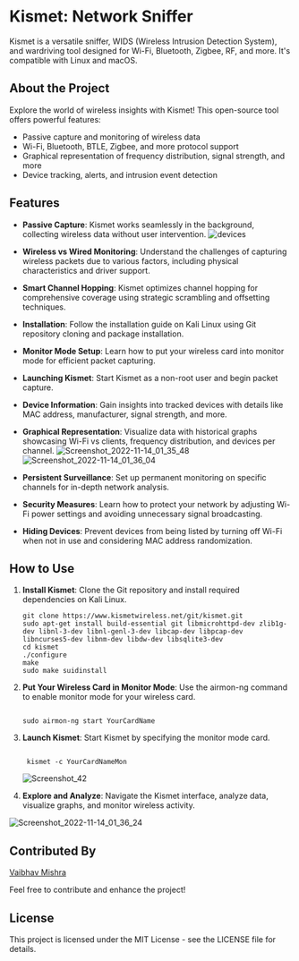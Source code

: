 # Kismet: Network Sniffer

Kismet is a versatile sniffer, WIDS (Wireless Intrusion Detection System), and wardriving tool designed for Wi-Fi, Bluetooth, Zigbee, RF, and more. It's compatible with Linux and macOS.

## About the Project

Explore the world of wireless insights with Kismet! This open-source tool offers powerful features:

- Passive capture and monitoring of wireless data
- Wi-Fi, Bluetooth, BTLE, Zigbee, and more protocol support
- Graphical representation of frequency distribution, signal strength, and more
- Device tracking, alerts, and intrusion event detection

## Features

- **Passive Capture**: Kismet works seamlessly in the background, collecting wireless data without user intervention.
  ![devices](https://github.com/VaibhavMishra1341/Kismet/assets/39896268/5d9a2aad-188f-4b3b-8706-5ec1903016a3)


- **Wireless vs Wired Monitoring**: Understand the challenges of capturing wireless packets due to various factors, including physical characteristics and driver support.

- **Smart Channel Hopping**: Kismet optimizes channel hopping for comprehensive coverage using strategic scrambling and offsetting techniques.

- **Installation**: Follow the installation guide on Kali Linux using Git repository cloning and package installation.

- **Monitor Mode Setup**: Learn how to put your wireless card into monitor mode for efficient packet capturing.

- **Launching Kismet**: Start Kismet as a non-root user and begin packet capture.

- **Device Information**: Gain insights into tracked devices with details like MAC address, manufacturer, signal strength, and more.

- **Graphical Representation**: Visualize data with historical graphs showcasing Wi-Fi vs clients, frequency distribution, and devices per channel.
  ![Screenshot_2022-11-14_01_35_48](https://github.com/VaibhavMishra1341/Kismet/assets/39896268/5f9c46cd-b46f-410b-92af-ab1b4a1c3458)
![Screenshot_2022-11-14_01_36_04](https://github.com/VaibhavMishra1341/Kismet/assets/39896268/1c578d99-d328-4fb3-88e4-34df0af55f88)


- **Persistent Surveillance**: Set up permanent monitoring on specific channels for in-depth network analysis.

- **Security Measures**: Learn how to protect your network by adjusting Wi-Fi power settings and avoiding unnecessary signal broadcasting.

- **Hiding Devices**: Prevent devices from being listed by turning off Wi-Fi when not in use and considering MAC address randomization.

## How to Use

1. **Install Kismet**: Clone the Git repository and install required dependencies on Kali Linux.
   
   ```shell
   git clone https://www.kismetwireless.net/git/kismet.git
   sudo apt-get install build-essential git libmicrohttpd-dev zlib1g-dev libnl-3-dev libnl-genl-3-dev libcap-dev libpcap-dev libncurses5-dev libnm-dev libdw-dev libsqlite3-dev
   cd kismet
   ./configure
   make
   sudo make suidinstall
   ```
2. **Put Your Wireless Card in Monitor Mode**: Use the airmon-ng command to enable monitor mode for your wireless card.

   ```shell

   sudo airmon-ng start YourCardName
   ```

3. **Launch Kismet**: Start Kismet by specifying the monitor mode card.

   ```shell

    kismet -c YourCardNameMon
   ```
   ![Screenshot_42](https://github.com/VaibhavMishra1341/Kismet/assets/39896268/b47a4032-6c04-4f52-9e85-7124015fee3a)


4. **Explore and Analyze**: Navigate the Kismet interface, analyze data, visualize graphs, and monitor wireless activity.
   
![Screenshot_2022-11-14_01_36_24](https://github.com/VaibhavMishra1341/Kismet/assets/39896268/548cbc0c-ebb5-4b70-b185-8227fd402159)

## Contributed By

[Vaibhav Mishra](https://vaibhav-mishra.vercel.app/)

Feel free to contribute and enhance the project!

## License
This project is licensed under the MIT License - see the LICENSE file for details.
